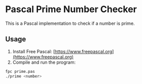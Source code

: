 # Pascal Prime Number Checker

This is a Pascal implementation to check if a number is prime.

## Usage

1. Install Free Pascal: [https://www.freepascal.org](https://www.freepascal.org)
2. Compile and run the program:

```bash
fpc prime.pas
./prime <number>
